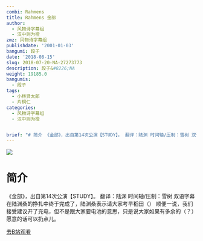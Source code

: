 ```yaml
---
combi: Rahmens
title: Rahmens 金部
author:
  - 风物诗字幕组
  - 汉中则为橙
zmz: 风物诗字幕组
publishdate: '2001-01-03'
bangumi: 段子
date: '2018-08-15'
slug: 2018-07-20-NA-27273773
description: 段子&#8226;NA
weight: 19185.0
bangumis:
  - 段子
tags:
  - 小林贤太郎
  - 片桐仁
categories:
  - 风物诗字幕组
  - 汉中则为橙


brief: "# 简介 《金部》，出自第14次公演【STUDY】。 翻译：陆渊 时间轴/压制：雪树 双语字幕在陆渊桑的挣扎中终于完成了，陆渊桑表示请大家考早稻田（） 顺便一说，我们接受建议开了充电，但不是跟大家要电池的意思，只是说大家如果有多余的（？）愿意的话可以扔点儿。"
---
```

![](https://i.imgur.com/oNLHose.jpg)
# 简介  
《金部》，出自第14次公演【STUDY】。
翻译：陆渊 时间轴/压制：雪树
双语字幕在陆渊桑的挣扎中终于完成了，陆渊桑表示请大家考早稻田（）
顺便一说，我们接受建议开了充电，但不是跟大家要电池的意思，只是说大家如果有多余的（？）愿意的话可以扔点儿。  

[去B站观看](https://www.bilibili.com/video/av27273773/)
 
